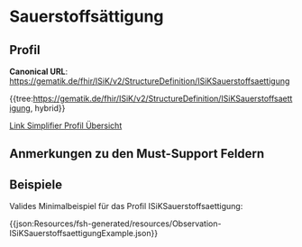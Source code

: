 # Sauerstoffsättigung

## Profil

**Canonical URL**: https://gematik.de/fhir/ISiK/v2/StructureDefinition/ISiKSauerstoffsaettigung

{{tree:https://gematik.de/fhir/ISiK/v2/StructureDefinition/ISiKSauerstoffsaettigung, hybrid}}

[Link Simplifier Profil Übersicht](https://gematik.de/fhir/ISiK/v2/StructureDefinition/ISiKSauerstoffsaettigung)

## Anmerkungen zu den Must-Support Feldern

## Beispiele

Valides Minimalbeispiel für das Profil ISiKSauerstoffsaettigung:

{{json:Resources/fsh-generated/resources/Observation-ISiKSauerstoffsaettigungExample.json}}